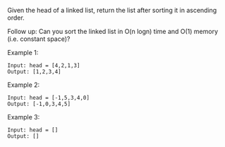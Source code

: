 Given the head of a linked list, return the list after sorting it in ascending order.

Follow up: Can you sort the linked list in O(n logn) time and O(1) memory (i.e. constant space)?

Example 1:
```
Input: head = [4,2,1,3]
Output: [1,2,3,4]
```

Example 2:
```
Input: head = [-1,5,3,4,0]
Output: [-1,0,3,4,5]
```

Example 3:
```
Input: head = []
Output: []
```

